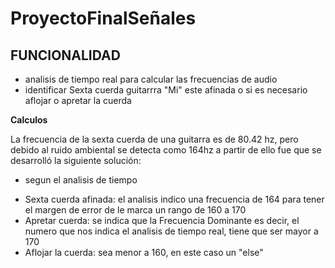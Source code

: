 ﻿# ProyectoFinalSeñales
 
 
## FUNCIONALIDAD
* analisis de tiempo real para calcular las frecuencias de audio  
* identificar Sexta cuerda guitarrra "Mi" este afinada o si es necesario aflojar o apretar la cuerda

**Calculos**

La frecuencia de la sexta cuerda de una guitarra es de 80.42 hz, pero debido al ruido ambiental se detecta como 164hz a partir de ello fue que se desarrolló la siguiente solución:

- segun el analisis de tiempo
* Sexta cuerda afinada: el analisis indico una frecuencia de 164 para tener el margen de error de le marca un rango de 160 a 170
* Apretar cuerda: se indica que la Frecuencia Dominante es decir, el numero que nos indica el analisis de tiempo real, tiene que ser mayor a 170
* Aflojar la cuerda: sea menor a 160, en este caso un "else"

